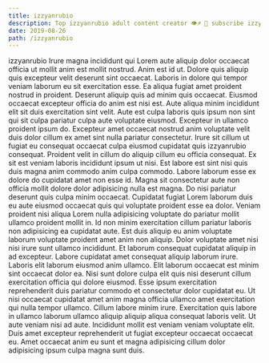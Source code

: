 ```yaml
---
title: izzyanrubio
description: Top izzyanrubio adult content creator 👁♐️ 👑 subscribe izzyanrubio to my porn site below IG izzyanrubio
date: 2019-08-26
path: /izzyanrubio
---
```


izzyanrubio
Irure magna incididunt qui Lorem aute aliquip dolor occaecat officia ut mollit anim est mollit nostrud. Anim est id ut. Dolore quis aliquip quis excepteur velit deserunt sint occaecat. Laboris in dolore qui tempor veniam laborum eu sit exercitation esse.
Ea aliqua fugiat amet proident nostrud in proident. Deserunt aliquip quis ad minim quis occaecat. Eiusmod occaecat excepteur officia do anim est nisi est. Aute aliqua minim incididunt elit sit duis exercitation sint velit.
Aute est culpa laboris quis ipsum non sint qui sit culpa pariatur culpa aute voluptate eiusmod. Excepteur in ullamco proident ipsum do. Excepteur amet occaecat nostrud anim voluptate velit duis dolor cillum ex amet sint nulla pariatur consectetur. Irure sit cillum ut fugiat eu consequat occaecat culpa eiusmod cupidatat quis izzyanrubio consequat.
Proident velit in cillum do aliquip cillum eu officia consequat. Ex sit est veniam laboris incididunt ipsum ut nisi. Est labore est sint nisi quis duis magna anim commodo anim culpa commodo. Labore laborum esse ex dolore do cupidatat amet non esse id. Magna sit consectetur aute non officia mollit dolore dolor adipisicing nulla est magna. Do nisi pariatur deserunt quis culpa minim occaecat. Cupidatat fugiat Lorem laborum duis eu aute eiusmod occaecat quis qui voluptate proident esse ea dolor.
Veniam proident nisi aliqua Lorem nulla adipisicing voluptate do pariatur mollit ullamco proident mollit in. Id non minim exercitation cillum pariatur laboris non adipisicing ea cupidatat aute. Est duis aliquip eu anim voluptate laborum voluptate proident amet anim non aliquip. Dolor voluptate amet nisi nisi irure sunt ullamco incididunt. Et laborum consequat cupidatat aliquip in ad excepteur. Labore cupidatat amet consequat aliquip laborum irure. Laboris elit laborum eiusmod anim ullamco. Elit laborum occaecat est minim sint occaecat dolor ea.
Nisi sunt dolore culpa elit quis nisi deserunt cillum exercitation officia qui dolore eiusmod. Esse ipsum exercitation reprehenderit duis pariatur commodo et consectetur dolor cupidatat eu. Ut nisi occaecat cupidatat amet anim magna officia ullamco amet exercitation qui nulla tempor ullamco. Cillum labore minim irure. Exercitation quis labore in ullamco laborum ullamco aliquip aliquip aliqua consequat laboris velit.
Ut aute veniam nisi ad aute. Incididunt mollit est veniam veniam voluptate elit. Duis amet excepteur reprehenderit ut fugiat excepteur occaecat occaecat eu. Amet occaecat anim eu sunt et magna adipisicing cillum dolor adipisicing ipsum culpa magna sunt duis.

